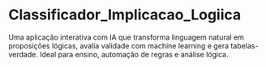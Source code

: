 # Classificador_Implicacao_Logiica
Uma aplicação interativa com IA que transforma linguagem natural em proposições lógicas, avalia validade com machine learning e gera tabelas-verdade. Ideal para ensino, automação de regras e análise lógica.
